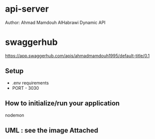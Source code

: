 # api-server

Author: Ahmad Mamdouh AlHabrawi
Dynamic API

# swaggerhub
https://app.swaggerhub.com/apis/ahmadmamdouh1995/default-title/0.1

## Setup
* .env requirements
* PORT - 3030

## How to initialize/run your application
nodemon


## UML : see the image Attached 
